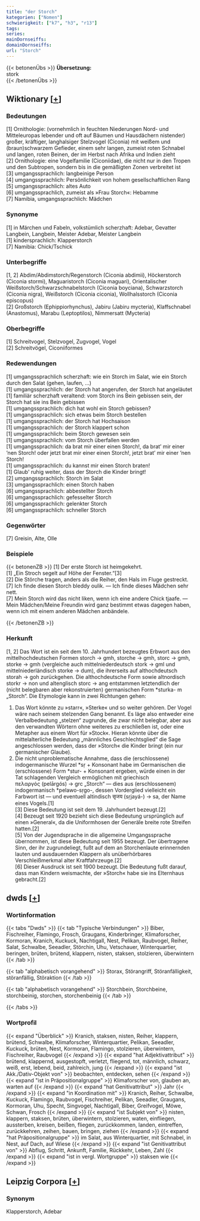 ```yaml
---
title: "der Storch"
kategorien: ["Nomen"]
schwierigkeit: ["k7", "h3", "r13"]
tags:
series:
mainDornseiffs:
domainDornseiffs:
url: "Storch"
---
```


{{< betonenÜbs >}}
**Übersetzung:**  
stork  
{{< /betonenÜbs >}}

## Wiktionary [[+](https://de.wiktionary.org/wiki/Storch)]

### Bedeutungen
[1] Ornithologie: (vornehmlich in feuchten Niederungen Nord- und Mitteleuropas lebender und oft auf Bäumen und Hausdächern nistender) großer, kräftiger, langhalsiger Stelzvogel (Ciconia) mit weißem und (braun)schwarzem Gefieder, einem sehr langen, zumeist roten Schnabel und langen, roten Beinen, der im Herbst nach Afrika und Indien zieht  
[2] Ornithologie: eine Vogelfamilie (Ciconiidae), die nicht nur in den Tropen und den Subtropen, sondern bis in die gemäßigten Zonen verbreitet ist  
[3] umgangssprachlich: langbeinige Person  
[4] umgangssprachlich: Persönlichkeit von hohem gesellschaftlichen Rang  
[5] umgangssprachlich: altes Auto  
[6] umgangssprachlich, zumeist als »Frau Storch«: Hebamme  
[7] Namibia, umgangssprachlich: Mädchen  

### Synonyme
[1] in Märchen und Fabeln, volkstümlich scherzhaft: Adebar, Gevatter Langbein, Langbein, Meister Adebar, Meister Langbein  
[1] kindersprachlich: Klapperstorch  
[7] Namibia: Chick/Tschick  

### Unterbegriffe
[1, 2] Abdim/Abdimstorch/Regenstorch (Ciconia abdimii), Höckerstorch (Ciconia stormi), Maguaristorch (Ciconia maguari), Orientalischer Weißstorch/Schwarzschnabelstorch (Ciconia boyciana), Schwarzstorch (Ciconia nigra), Weißstorch (Ciconia ciconia), Wollhalsstorch (Ciconia episcopus)  
[2] Großstorch (Ephippiorhynchus), Jabiru (Jabiru mycteria), Klaffschnabel (Anastomus), Marabu (Leptoptilos), Nimmersatt (Mycteria)  

### Oberbegriffe
[1] Schreitvogel, Stelzvogel, Zugvogel, Vogel  
[2] Schreitvögel, Ciconiiformes  

### Redewendungen
[1] umgangssprachlich scherzhaft: wie ein Storch im Salat, wie ein Storch durch den Salat (gehen, laufen, …)  
[1] umgangssprachlich: der Storch hat angerufen, der Storch hat angeläutet  
[1] familiär scherzhaft veraltend: vom Storch ins Bein gebissen sein, der Storch hat sie ins Bein gebissen  
[1] umgangssprachlich: dich hat wohl ein Storch gebissen?  
[1] umgangssprachlich: sich etwas beim Storch bestellen  
[1] umgangssprachlich: der Storch hat Hochsaison  
[1] umgangssprachlich: der Storch klappert schon  
[1] umgangssprachlich: beim Storch gewesen sein  
[1] umgangssprachlich: vom Storch überfallen werden  
[1] umgangssprachlich: da brat mir einer einen Storch!, da brat’ mir einer ’nen Storch! oder jetzt brat mir einer einen Storch!, jetzt brat’ mir einer ’nen Storch!  
[1] umgangssprachlich: du kannst mir einen Storch braten!  
[1] Glaub' ruhig weiter, dass der Storch die Kinder bringt!  
[2] umgangssprachlich: Storch im Salat  
[3] umgangssprachlich: einen Storch haben  
[6] umgangssprachlich: abbestellter Storch  
[6] umgangssprachlich: gefesselter Storch  
[6] umgangssprachlich: gelenkter Storch  
[6] umgangssprachlich: schneller Storch  

### Gegenwörter
[7] Greisin, Alte, Olle  

### Beispiele
{{< betonenZB >}}
[1] Der erste Storch ist heimgekehrt.  
[1] „Ein Stroch segelt auf Höhe der Fenster.“[3]  
[2] Die Störche tragen, anders als die Reiher, den Hals im Fluge gestreckt.  
[7] Ich finde diesen Storch bleddy oulik. — Ich finde dieses Mädchen sehr nett.  
[7] Mein Storch wird das nicht liken, wenn ich eine andere Chick tjaafe. — Mein Mädchen/Meine Freundin wird ganz bestimmt etwas dagegen haben, wenn ich mit einem anderen Mädchen anbändele.  

{{< /betonenZB >}}
### Herkunft
[1, 2] Das Wort ist ein seit dem 10. Jahrhundert bezeugtes Erbwort aus den mittelhochdeutschen Formen storch → gmh, storche → gmh, storc → gmh, storke → gmh (vergleiche auch mittelniederdeutsch stork → gml und mittelniederländisch storke → dum), die ihrerseits auf althochdeutsch storah → goh zurückgehen. Die althochdeutsche Form sowie altnordisch storkr → non und altenglisch storc → ang entstammen letztendlich der (nicht belegbaren aber rekonstruierten) germanischen Form *sturka- m „Storch“. Die Etymologie kann in zwei Richtungen gehen:  
1) Das Wort könnte zu »starr«, »Sterke« und so weiter gehören. Der Vogel wäre nach seinem stelzenden Gang benannt. Es läge also entweder eine Verbalbedeutung „stelzen“ zugrunde, die zwar nicht belegbar, aber aus den verwandten Wörtern ohne weiteres zu erschließen ist, oder eine Metapher aus einem Wort für »Stock«. Hieran könnte über die mittelalterliche Bedeutung „männliches Geschlechtsglied“ die Sage angeschlossen werden, dass der »Storch« die Kinder bringt (ein nur germanischer Glaube).  
2) Die nicht unproblematische Annahme, dass die (erschlossene) indogermanische Wurzel *sṛ + Konsonant habe im Germanischen die (erschlossene) Form *stur- + Konsonant ergeben, würde einen in der Tat schlagenden Vergleich ermöglichen mit griechisch πελαργός (pelārgós) → grc „Storch“ — dies aus (erschlossenem) indogermanisch *pelawo-sṛgo-, dessen Vorderglied vielleicht ein Farbwort ist — und eventuell altindisch सृजय (sṛjayá-) → sa, der Name eines Vogels.[1]  
[3] Diese Bedeutung ist seit dem 19. Jahrhundert bezeugt.[2]  
[4] Bezeugt seit 1920 bezieht sich diese Bedeutung ursprünglich auf einen »General«, da die Uniformhosen der Generäle breite rote Streifen hatten.[2]  
[5] Von der Jugendsprache in die allgemeine Umgangssprache übernommen, ist diese Bedeutung seit 1955 bezeugt. Der übertragene Sinn, der ihr zugrundeliegt, fußt auf dem an Storchenlaute erinnernden lauten und ausdauernden Klappern als unüberhörbares Verschleißmerkmal alter Kraftfahrzeuge.[2]  
[6] Dieser Ausdruck ist seit 1900 bezeugt. Die Bedeutung fußt darauf, dass man Kindern weismachte, der »Storch« habe sie ins Elternhaus gebracht.[2]  



## dwds [[+](https://www.dwds.de/wb/Storch)]

### Wortinformation
{{< tabs "Dwds" >}}
{{< tab "Typische Verbindungen" >}}
Biber, Fischreiher, Flamingo, Frosch, Graugans, Kinderbringer, Klimaforscher, Kormoran, Kranich, Kuckuck, Nachtigall, Nest, Pelikan, Raubvogel, Reiher, Salat, Schwalbe, Seeadler, Störchin, Uhu, Vetschauer, Winterquartier, beringen, brüten, brütend, klappern, nisten, staksen, stolzieren, überwintern
{{< /tab >}}

{{< tab "alphabetisch vorangehend" >}}
Storax, Störangriff, Störanfälligkeit, störanfällig, Störaktion
{{< /tab >}}

{{< tab "alphabetisch vorangehend" >}}
Storchbein, Storchbeine, storchbeinig, storchen, storchenbeinig
{{< /tab >}}

{{< /tabs >}}

### Wortprofil
{{< expand "Überblick" >}} Kranich, staksen, nisten, Reiher, klappern, brütend, Schwalbe, Klimaforscher, Winterquartier, Pelikan, Seeadler, Kuckuck, brüten, Nest, Kormoran, Flamingo, stolzieren, überwintern, Fischreiher, Raubvogel {{< /expand >}}
{{< expand "hat Adjektivattribut" >}} brütend, klappernd, ausgestopft, verletzt, fliegend, tot, männlich, schwarz, weiß, erst, lebend, beid, zahlreich, jung {{< /expand >}}
{{< expand "ist Akk./Dativ-Objekt von" >}} beobachten, entdecken, sehen {{< /expand >}}
{{< expand "ist in Präpositionalgruppe" >}} Klimaforscher von, glauben an, warten auf {{< /expand >}}
{{< expand "hat Genitivattribut" >}} Jahr {{< /expand >}}
{{< expand "in Koordination mit" >}} Kranich, Reiher, Schwalbe, Kuckuck, Flamingo, Raubvogel, Fischreiher, Pelikan, Seeadler, Graugans, Kormoran, Uhu, Specht, Singvogel, Nachtigall, Biber, Greifvogel, Möwe, Schwan, Frosch {{< /expand >}}
{{< expand "ist Subjekt von" >}} nisten, klappern, staksen, brüten, überwintern, stolzieren, waten, einfliegen, aussterben, kreisen, beißen, fliegen, zurückkommen, landen, eintreffen, zurückkehren, zeihen, bauen, bringen, ziehen {{< /expand >}}
{{< expand "hat Präpositionalgruppe" >}} im Salat, aus Winterquartier, mit Schnabel, in Nest, auf Dach, auf Wiese {{< /expand >}}
{{< expand "ist Genitivattribut von" >}} Abflug, Schritt, Ankunft, Familie, Rückkehr, Leben, Zahl {{< /expand >}}
{{< expand "ist in vergl. Wortgruppe" >}} staksen wie {{< /expand >}}

## Leipzig Corpora [[+](https://corpora.uni-leipzig.de/en/res?word=Storch&corpusId=deu_newscrawl-public_2018)]


### Synonym
Klapperstorch, Adebar

